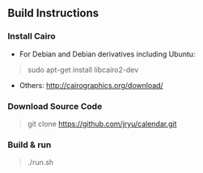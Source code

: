 ## Build Instructions ##

### Install Cairo ###
* For Debian and Debian derivatives including Ubuntu:

> sudo apt-get install libcairo2-dev

* Others:
http://cairographics.org/download/

### Download Source Code ###
> git clone https://github.com/jryu/calendar.git

### Build & run
> ./run.sh
